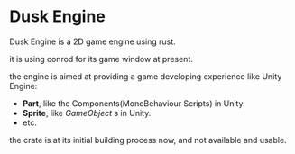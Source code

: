 # Dusk Engine
Dusk Engine is a 2D game engine using rust.

it is using conrod for its game window at present.

the engine is aimed at providing a game developing experience like Unity Engine: 

* **Part**, like the Components(MonoBehaviour Scripts) in Unity.
* **Sprite**, like *GameObject* s in Unity.
* etc.

the crate is at its initial building process now, and not available and usable.

